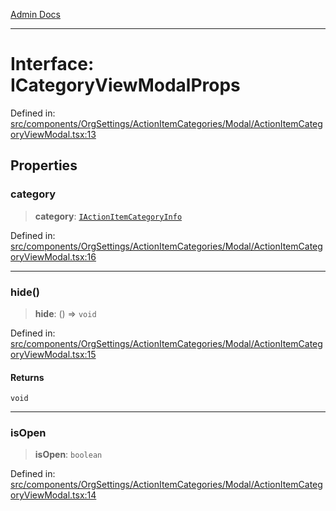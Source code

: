 [Admin Docs](/)

***

# Interface: ICategoryViewModalProps

Defined in: [src/components/OrgSettings/ActionItemCategories/Modal/ActionItemCategoryViewModal.tsx:13](https://github.com/PalisadoesFoundation/talawa-admin/blob/main/src/components/OrgSettings/ActionItemCategories/Modal/ActionItemCategoryViewModal.tsx#L13)

## Properties

### category

> **category**: [`IActionItemCategoryInfo`](../../../../../../types/Actions/interface/interfaces/IActionItemCategoryInfo.md)

Defined in: [src/components/OrgSettings/ActionItemCategories/Modal/ActionItemCategoryViewModal.tsx:16](https://github.com/PalisadoesFoundation/talawa-admin/blob/main/src/components/OrgSettings/ActionItemCategories/Modal/ActionItemCategoryViewModal.tsx#L16)

***

### hide()

> **hide**: () => `void`

Defined in: [src/components/OrgSettings/ActionItemCategories/Modal/ActionItemCategoryViewModal.tsx:15](https://github.com/PalisadoesFoundation/talawa-admin/blob/main/src/components/OrgSettings/ActionItemCategories/Modal/ActionItemCategoryViewModal.tsx#L15)

#### Returns

`void`

***

### isOpen

> **isOpen**: `boolean`

Defined in: [src/components/OrgSettings/ActionItemCategories/Modal/ActionItemCategoryViewModal.tsx:14](https://github.com/PalisadoesFoundation/talawa-admin/blob/main/src/components/OrgSettings/ActionItemCategories/Modal/ActionItemCategoryViewModal.tsx#L14)
